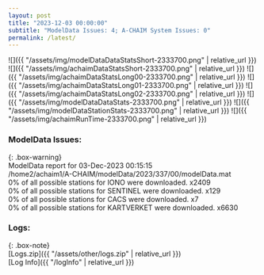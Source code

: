 ```yaml
---
layout: post
title: "2023-12-03 00:00:00"
subtitle: "ModelData Issues: 4; A-CHAIM System Issues: 0"
permalink: /latest/
---
```


![]({{ "/assets/img/modelDataDataStatsShort-2333700.png" | relative_url }})
![]({{ "/assets/img/achaimDataStatsShort-2333700.png" | relative_url }})
![]({{ "/assets/img/achaimDataStatsLong00-2333700.png" | relative_url }})
![]({{ "/assets/img/achaimDataStatsLong01-2333700.png" | relative_url }})
![]({{ "/assets/img/achaimDataStatsLong02-2333700.png" | relative_url }})
![]({{ "/assets/img/modelDataDataStats-2333700.png" | relative_url }})
![]({{ "/assets/img/modelDataStationStats-2333700.png" | relative_url }})
![]({{ "/assets/img/achaimRunTime-2333700.png" | relative_url }})


### ModelData Issues:  
  
{: .box-warning}  
 ModelData report for 03-Dec-2023 00:15:15   
 /home2/achaim1/A-CHAIM/modelData/2023/337/00/modelData.mat   
 0% of all possible stations for IONO were downloaded. x2409   
 0% of all possible stations for SENTINEL were downloaded. x129   
 0% of all possible stations for CACS were downloaded. x7   
 0% of all possible stations for KARTVERKET were downloaded. x6630   
  


### Logs:  
  
{: .box-note}  
[Logs.zip]({{ "/assets/other/logs.zip" | relative_url }})  
[Log Info]({{ "/logInfo" | relative_url }})  
